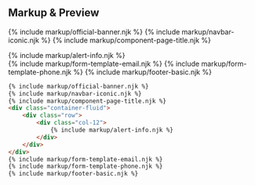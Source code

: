 ﻿## Markup & Preview

{% include markup/official-banner.njk %}
{% include markup/navbar-iconic.njk %}
{% include markup/component-page-title.njk %}
<div class="container-fluid">
    <div class="row">
        <div class="col-12">
            {% include markup/alert-info.njk %}
        </div>
    </div>
</div>
{% include markup/form-template-email.njk %}
{% include markup/form-template-phone.njk %}
{% include markup/footer-basic.njk %}

``` html
{% include markup/official-banner.njk %}
{% include markup/navbar-iconic.njk %}
{% include markup/component-page-title.njk %}
<div class="container-fluid">
    <div class="row">
        <div class="col-12">
            {% include markup/alert-info.njk %}
        </div>
    </div>
</div>
{% include markup/form-template-email.njk %}
{% include markup/form-template-phone.njk %}
{% include markup/footer-basic.njk %}
```
